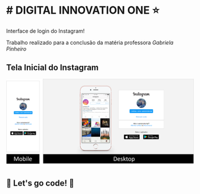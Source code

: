 # # DIGITAL INNOVATION ONE :star:

Interface de login do Instagram!

Trabalho realizado para a conclusão da matéria professora *Gabriela Pinheiro*

 ## Tela Inicial do Instagram

![Tela inicial](./img/telainicial.png)

## 

## 🚀 Let's go code! 🚀
